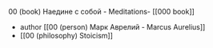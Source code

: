00 (book) Наедине с собой - Meditations- [[000 book]]
- author [[00 (person) Марк Аврелий - Marcus Aurelius]]
- [[00 (philosophy) Stoicism]]